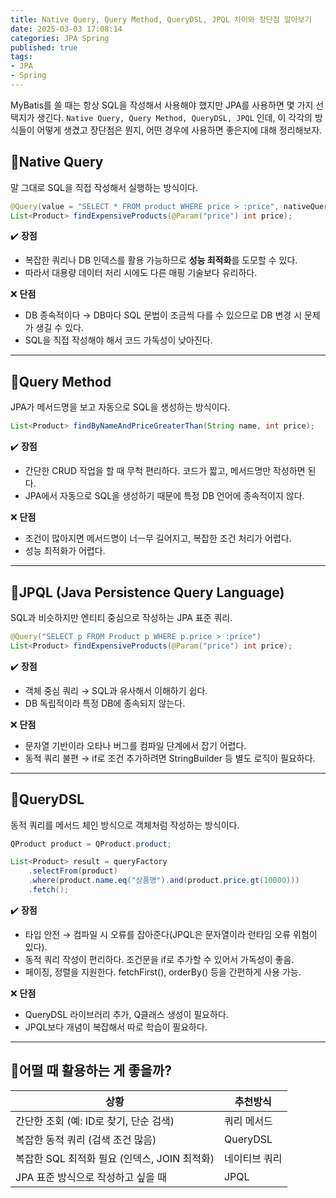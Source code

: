 ```yaml
---
title: Native Query, Query Method, QueryDSL, JPQL 차이와 장단점 알아보기                 
date: 2025-03-03 17:08:14
categories: JPA Spring            
published: true 
tags:
- JPA           
- Spring 
---  
```


MyBatis를 쓸 때는 항상 SQL을 작성해서 사용해야 했지만 JPA를 사용하면 몇 가지 선택지가 생긴다. `Native Query, Query Method, QueryDSL, JPQL` 인데, 이 각각의 방식들이 어떻게 생겼고 장단점은 뭔지, 어떤 경우에 사용하면 좋은지에 대해 정리해보자. 
 

## 📌Native Query  
말 그대로 SQL을 직접 작성해서 실행하는 방식이다.  

```java 
@Query(value = "SELECT * FROM product WHERE price > :price", nativeQuery = true)
List<Product> findExpensiveProducts(@Param("price") int price);
``` 

✔️ **장점** 
- 복잡한 쿼리나 DB 인덱스를 활용 가능하므로 **성능 최적화**를 도모할 수 있다.  
- 따라서 대용량 데이터 처리 시에도 다른 매핑 기술보다 유리하다.  

❌ **단점**  
- DB 종속적이다 → DB마다 SQL 문법이 조금씩 다를 수 있으므로 DB 변경 시 문제가 생길 수 있다.  
- SQL을 직접 작성해야 해서 코드 가독성이 낮아진다. 

--- 

## 📌Query Method   
JPA가 메서드명을 보고 자동으로 SQL을 생성하는 방식이다. 

```java  
List<Product> findByNameAndPriceGreaterThan(String name, int price);
``` 
✔️ **장점** 
- 간단한 CRUD 작업을 할 때 무척 편리하다. 코드가 짧고, 메서드명만 작성하면 된다. 
- JPA에서 자동으로 SQL을 생성하기 때문에 특정 DB 언어에 종속적이지 않다. 

❌ **단점**
- 조건이 많아지면 메서드명이 너ㅡ무 길어지고, 복잡한 조건 처리가 어렵다. 
- 성능 최적화가 어렵다.  

--- 

## 📌JPQL (Java Persistence Query Language)  
SQL과 비슷하지만 엔티티 중심으로 작성하는 JPA 표준 쿼리. 

```java  
@Query("SELECT p FROM Product p WHERE p.price > :price")
List<Product> findExpensiveProducts(@Param("price") int price); 
``` 
✔️ **장점**
- 객체 중심 쿼리 → SQL과 유사해서 이해하기 쉽다.    
- DB 독립적이라 특정 DB에 종속되지 않는다.  

❌ **단점** 
- 문자열 기반이라 오타나 버그를 컴파일 단계에서 잡기 어렵다. 
- 동적 쿼리 불편 → if로 조건 추가하려면 StringBuilder 등 별도 로직이 필요하다.  

---

## 📌QueryDSL  
동적 쿼리를 메서드 체인 방식으로 객체처럼 작성하는 방식이다.  
```java 
QProduct product = QProduct.product;

List<Product> result = queryFactory
    .selectFrom(product)
    .where(product.name.eq("상품명").and(product.price.gt(10000)))
    .fetch();
``` 
✔️ **장점**
- 타입 안전 → 컴파일 시 오류를 잡아준다(JPQL은 문자열이라 런타임 오류 위험이 있다). 
- 동적 쿼리 작성이 편리하다. 조건문을 if로 추가할 수 있어서 가독성이 좋음. 
- 페이징, 정렬을 지원한다. fetchFirst(), orderBy() 등을 간편하게 사용 가능. 

❌ **단점** 
- QueryDSL 라이브러리 추가, Q클래스 생성이 필요하다. 
- JPQL보다 개념이 복잡해서 따로 학습이 필요하다. 

---

## 📌어떨 때 활용하는 게 좋을까?  
| 상황 | 추천방식 |
| --- | --- | 
| 간단한 조회 (예: ID로 찾기, 단순 검색) | 쿼리 메서드 | 
| 복잡한 동적 쿼리 (검색 조건 많음) | QueryDSL | 
| 복잡한 SQL 최적화 필요 (인덱스, JOIN 최적화) | 네이티브 쿼리 | 
| JPA 표준 방식으로 작성하고 싶을 때 | JPQL | 